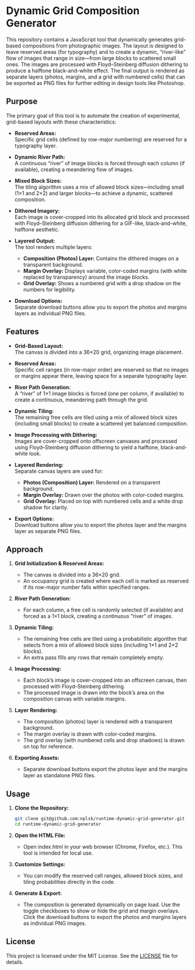 # Dynamic Grid Composition Generator

This repository contains a JavaScript tool that dynamically generates grid-based compositions from photographic images. The layout is designed to leave reserved areas (for typography) and to create a dynamic, “river-like” flow of images that range in size—from large blocks to scattered small ones. The images are processed with Floyd–Steinberg diffusion dithering to produce a halftone black-and-white effect. The final output is rendered as separate layers (photos, margins, and a grid with numbered cells) that can be exported as PNG files for further editing in design tools like Photoshop.

## Purpose

The primary goal of this tool is to automate the creation of experimental, grid-based layouts with these characteristics:

- **Reserved Areas:**  
  Specific grid cells (defined by row-major numbering) are reserved for a typography layer.

- **Dynamic River Path:**  
  A continuous “river” of image blocks is forced through each column (if available), creating a meandering flow of images.

- **Mixed Block Sizes:**  
  The tiling algorithm uses a mix of allowed block sizes—including small (1×1 and 2×2) and larger blocks—to achieve a dynamic, scattered composition.

- **Dithered Imagery:**  
  Each image is cover-cropped into its allocated grid block and processed with Floyd–Steinberg diffusion dithering for a GIF-like, black-and-white, halftone aesthetic.

- **Layered Output:**  
  The tool renders multiple layers:
  - **Composition (Photos) Layer:** Contains the dithered images on a transparent background.
  - **Margin Overlay:** Displays variable, color-coded margins (with white replaced by transparency) around the image blocks.
  - **Grid Overlay:** Shows a numbered grid with a drop shadow on the numbers for legibility.

- **Download Options:**  
  Separate download buttons allow you to export the photos and margins layers as individual PNG files.

## Features

- **Grid-Based Layout:**  
  The canvas is divided into a 36×20 grid, organizing image placement.

- **Reserved Areas:**  
  Specific cell ranges (in row-major order) are reserved so that no images or margins appear there, leaving space for a separate typography layer.

- **River Path Generation:**  
  A “river” of 1×1 image blocks is forced (one per column, if available) to create a continuous, meandering path through the grid.

- **Dynamic Tiling:**  
  The remaining free cells are tiled using a mix of allowed block sizes (including small blocks) to create a scattered yet balanced composition.

- **Image Processing with Dithering:**  
  Images are cover-cropped onto offscreen canvases and processed using Floyd–Steinberg diffusion dithering to yield a halftone, black-and-white look.

- **Layered Rendering:**  
  Separate canvas layers are used for:
  - **Photos (Composition) Layer:** Rendered on a transparent background.
  - **Margin Overlay:** Drawn over the photos with color-coded margins.
  - **Grid Overlay:** Placed on top with numbered cells and a white drop shadow for clarity.

- **Export Options:**  
  Download buttons allow you to export the photos layer and the margins layer as separate PNG files.

## Approach

1. **Grid Initialization & Reserved Areas:**  
   - The canvas is divided into a 36×20 grid.
   - An occupancy grid is created where each cell is marked as reserved if its row-major number falls within specified ranges.

2. **River Path Generation:**  
   - For each column, a free cell is randomly selected (if available) and forced as a 1×1 block, creating a continuous “river” of images.

3. **Dynamic Tiling:**  
   - The remaining free cells are tiled using a probabilistic algorithm that selects from a mix of allowed block sizes (including 1×1 and 2×2 blocks).
   - An extra pass fills any rows that remain completely empty.

4. **Image Processing:**  
   - Each block’s image is cover-cropped into an offscreen canvas, then processed with Floyd–Steinberg dithering.
   - The processed image is drawn into the block’s area on the composition canvas with variable margins.

5. **Layer Rendering:**  
   - The composition (photos) layer is rendered with a transparent background.
   - The margin overlay is drawn with color-coded margins.
   - The grid overlay (with numbered cells and drop shadows) is drawn on top for reference.

6. **Exporting Assets:**  
   - Separate download buttons export the photos layer and the margins layer as standalone PNG files.

## Usage

1. **Clone the Repository:**

   ```bash
   git clone git@github.com:nplsk/runtime-dynamic-grid-generator.git
   cd runtime-dynamic-grid-generator

2.	**Open the HTML File:**
    - Open index.html in your web browser (Chrome, Firefox, etc.). This tool is intended for local use.

3.	**Customize Settings:**
    - You can modify the reserved cell ranges, allowed block sizes, and tiling probabilities directly in the code.
	
4.	**Generate & Export:**
    - The composition is generated dynamically on page load. Use the toggle checkboxes to show or hide the grid and margin overlays. Click the download buttons to export the photos and margins layers as individual PNG images.


## License

This project is licensed under the MIT License. See the [LICENSE](https://opensource.org/license/mit) file for details.